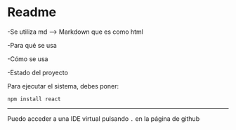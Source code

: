 <h1>Readme</h1>  

-Se utiliza md --> Markdown que es como html  

-Para qué se usa  

-Cómo se usa  

-Estado del proyecto  

Para ejecutar el sistema, debes poner:  

```npm install react```  

----------  

Puedo acceder a una IDE virtual pulsando ```.``` en la página de github

